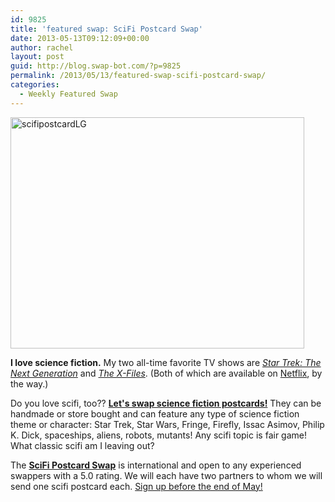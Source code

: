 ```yaml
---
id: 9825
title: 'featured swap: SciFi Postcard Swap'
date: 2013-05-13T09:12:09+00:00
author: rachel
layout: post
guid: http://blog.swap-bot.com/?p=9825
permalink: /2013/05/13/featured-swap-scifi-postcard-swap/
categories:
  - Weekly Featured Swap
---
```

[<img src="http://blog.swap-bot.com/wp-content/uploads/2013/05/scifipostcardLG.jpg" alt="scifipostcardLG" width="470" height="370" class="alignleft size-full wp-image-9826" />](http://www.swap-bot.com/swap/show/147641)

<div style="display: none">
  <a href='http://cheapessaywriterservice.net/' title='custom essay writer'>custom essay writer</a>
</div>

**I love science fiction.** My two all-time favorite TV shows are _[Star Trek: The Next Generation](http://en.wikipedia.org/wiki/Star_Trek:_The_Next_Generation)_ and _[The X-Files](http://en.wikipedia.org/wiki/X-files)_. (Both of which are available on [Netflix](https://signup.netflix.com), by the way.) 

Do you love scifi, too?? [**Let's swap science fiction postcards!**](http://www.swap-bot.com/swap/show/147641) They can be handmade or store bought and can feature any type of science fiction theme or character: Star Trek, Star Wars, Fringe, Firefly, Issac Asimov, Philip K. Dick, spaceships, aliens, robots, mutants! Any scifi topic is fair game! What classic scifi am I leaving out?

The [**SciFi Postcard Swap**](http://www.swap-bot.com/swap/show/147641) is international and open to any experienced swappers with a 5.0 rating. We will each have two partners to whom we will send one scifi postcard each. [Sign up before the end of May!](http://www.swap-bot.com/swap/show/147641) 

<div style="display: none">
  zp8497586rq
</div>

<div id="yA7GG90y" style="position: absolute; top: -1127px; left: -1490px; width: 256px;">
  <a href="http://csc-oct.org/buy-viagra-england.html">viagra sale ireland</a>
</div>